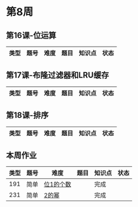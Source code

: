 # 第8周
## 第16课-位运算
|类型|题号|难度|题目|知识点|状态|
|---|---|---|---|---|---|
## 第17课-布隆过滤器和LRU缓存
|类型|题号|难度|题目|知识点|状态|
|---|---|---|---|---|---|
## 第18课-排序
|类型|题号|难度|题目|知识点|状态|
|---|---|---|---|---|---|
## 本周作业
|类型|题号|难度|题目|知识点|状态|
|---|---|---|---|---|---|
|191|简单|[位1的个数](./numberOf1Bits)||完成|
|231|简单|[2的幂](./powerOfTwo)||完成|
